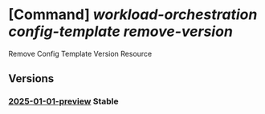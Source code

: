 # [Command] _workload-orchestration config-template remove-version_

Remove Config Template Version Resource

## Versions

### [2025-01-01-preview](/Resources/mgmt-plane/L3N1YnNjcmlwdGlvbnMve30vcmVzb3VyY2Vncm91cHMve30vcHJvdmlkZXJzL21pY3Jvc29mdC5lZGdlL2NvbmZpZ3RlbXBsYXRlcy97fS9yZW1vdmV2ZXJzaW9u/2025-01-01-preview.xml) **Stable**

<!-- mgmt-plane /subscriptions/{}/resourcegroups/{}/providers/microsoft.edge/configtemplates/{}/removeversion 2025-01-01-preview -->
